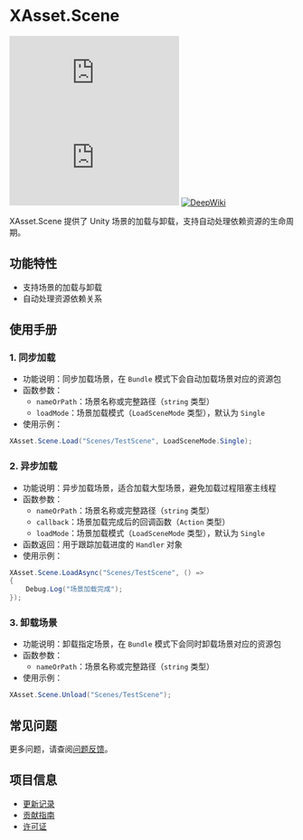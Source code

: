 # XAsset.Scene

[![Version](https://img.shields.io/npm/v/org.eframework.u3d.res)](https://www.npmjs.com/package/org.eframework.u3d.res)
[![Downloads](https://img.shields.io/npm/dm/org.eframework.u3d.res)](https://www.npmjs.com/package/org.eframework.u3d.res)
[![DeepWiki](https://img.shields.io/badge/DeepWiki-Explore-blue)](https://deepwiki.com/eframework-org/U3D.RES)

XAsset.Scene 提供了 Unity 场景的加载与卸载，支持自动处理依赖资源的生命周期。

## 功能特性

- 支持场景的加载与卸载
- 自动处理资源依赖关系

## 使用手册

### 1. 同步加载

- 功能说明：同步加载场景，在 `Bundle` 模式下会自动加载场景对应的资源包
- 函数参数：
  - `nameOrPath`：场景名称或完整路径（`string` 类型）
  - `loadMode`：场景加载模式（`LoadSceneMode` 类型），默认为 `Single`
- 使用示例：
```csharp
XAsset.Scene.Load("Scenes/TestScene", LoadSceneMode.Single);
```

### 2. 异步加载

- 功能说明：异步加载场景，适合加载大型场景，避免加载过程阻塞主线程
- 函数参数：
  - `nameOrPath`：场景名称或完整路径（`string` 类型）
  - `callback`：场景加载完成后的回调函数（`Action` 类型）
  - `loadMode`：场景加载模式（`LoadSceneMode` 类型），默认为 `Single`
- 函数返回：用于跟踪加载进度的 `Handler` 对象
- 使用示例：
```csharp
XAsset.Scene.LoadAsync("Scenes/TestScene", () =>
{
    Debug.Log("场景加载完成");
});
```

### 3. 卸载场景

- 功能说明：卸载指定场景，在 `Bundle` 模式下会同时卸载场景对应的资源包
- 函数参数：
  - `nameOrPath`：场景名称或完整路径（`string` 类型）
- 使用示例：
```csharp
XAsset.Scene.Unload("Scenes/TestScene");
```

## 常见问题

更多问题，请查阅[问题反馈](../CONTRIBUTING.md#问题反馈)。

## 项目信息

- [更新记录](../CHANGELOG.md)
- [贡献指南](../CONTRIBUTING.md)
- [许可证](../LICENSE.md)